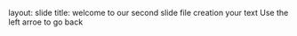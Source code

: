 layout: slide
title: welcome to our second slide
file creation
your text
Use the left arroe to go back
